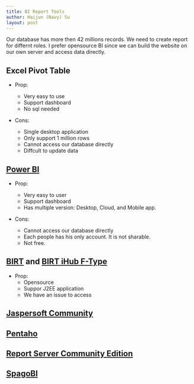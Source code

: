 ```yaml
---
title: BI Report Tools
author: Haijun (Navy) Su
layout: post
---
```

Our database has more then 42 millions records. We need to create report for differnt roles.
I prefer opensource BI since we can build the website on our own server and access data directly.

## Excel Pivot Table
* Prop: 
  * Very easy to use
  * Support dashboard
  * No sql needed

* Cons:
  * Single desktop application
  * Only support 1 million rows
  * Cannot access our database directly
  * Diffcult to update data

## [Power BI](https://powerbi.microsoft.com/en-us/)
* Prop:
  * Very easy to user
  * Support dashboard
  * Has multiple version: Desktop, Cloud, and Mobile app.

* Cons:
  * Cannot access our database directly
  * Each people has his only account. It is not sharable.
  * Not free.

## [BIRT](http://www.eclipse.org/birt/) and [BIRT iHub F-Type](https://sourceforge.net/projects/birtihubftype/?source=typ_redirect)
* Prop:
  * Opensource
  * Suppor J2EE application
  * We have an issue to access 

## [Jaspersoft Community](http://blog.capterra.com/top-8-free-and-open-source-business-intelligence-software/)

## [Pentaho](http://www.pentaho.com/)

## [Report Server Community Edition](https://reportserver.net/en/documentation/)

## [SpagoBI](https://www.spagobi.org/)

